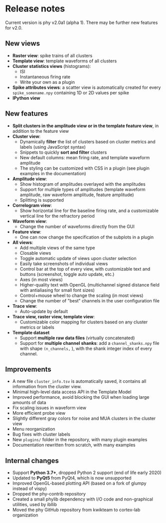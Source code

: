 # Release notes

Current version is phy v2.0a1 (alpha 1). There may be further new features for v2.0.


## New views

* **Raster view**: spike trains of all clusters
* **Template view**: template waveforms of all clusters
* **Cluster statistics views** (histograms):
    * ISI
    * Instantaneous firing rate
    * Write your own as a plugin
* **Spike attributes views**: a scatter view is automatically created for every `spike_somename.npy` containing 1D or 2D values per spike
* **IPython view**


## New features

* **Split clusters in the amplitude view or in the template feature view**, in addition to the feature view
* **Cluster view**:
    * Dynamically **filter** the list of clusters based on cluster metrics and labels (using JavaScript syntax)
    * Snippets to quickly **sort and filter** clusters
    * New default columns: mean firing rate, and template waveform amplitude
    * The styling can be customized with CSS in a plugin (see plugin examples in the documentation)
* **Amplitude view**:
    * Show histogram of amplitudes overlayed with the amplitudes
    * Support for multiple types of amplitudes (template waveform amplitude, raw waveform amplitude, feature amplitude)
    * Splitting is supported
* **Correlogram view**:
    * Show horizontal line for the baseline firing rate, and a customizable vertical line for the refractory period
* **Waveform view**:
    * Change the number of waveforms directly from the GUI
* **Feature view**:
    * One can now change the specification of the subplots in a plugin
* **All views**:
    * Add multiple views of the same type
    * Closable views
    * Toggle automatic update of views upon cluster selection
    * Easily take screenshots of individual views
    * Control bar at the top of every view, with customizable text and buttons (screenshot, toggle auto update, etc.)
    * Axes (in most views)
    * Higher-quality text with OpenGL (multichannel signed distance field with antialiasing for small font sizes)
    * Control+mouse wheel to change the scaling (in most views)
    * Change the number of "best" channels in the user configuration file
* **Trace view**:
    * Auto-update by default
* **Trace view, raster view, template view**:
    * Customizable color mapping for clusters based on any cluster metrics or labels
* **Template dataset**
    * Support **multiple raw data files** (virtually concatenated)
    * Support for **multiple channel shanks**: add a `channel_shanks.npy` file with shape `(n_channels,` ), with the shank integer index of every channel.


## Improvements

* A new file `cluster_info.tsv` is automatically saved, it contains all information from the cluster view.
* Minimal high-level data access API in the Template Model
* Improved performance, avoid blocking the GUI when loading large amounts of data
* Fix scaling issues in waveform view
* More efficient probe view
* Slightly different gray colors for noise and MUA clusters in the cluster view
* Menu reorganization
* Bug fixes with cluster labels
* New `plugins/` folder in the repository, with many plugin examples
* Documentation rewritten from scratch, with many examples


## Internal changes

* Support **Python 3.7+**, dropped Python 2 support (end of life early 2020)
* Updated to **PyQt5** from PyQt4, which is now unsupported
* Improved OpenGL-based plotting API (based on a fork of glumpy instead of vispy)
* Dropped the phy-contrib repository
* Created a small phylib dependency with I/O code and non-graphical utilities, used by ibllib
* Moved the phy GitHub repository from kwikteam to cortex-lab organization
